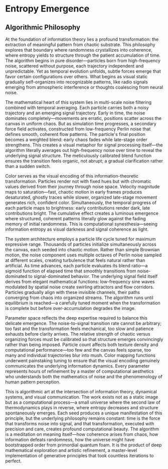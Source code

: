 # Entropy Emergence

## Algorithmic Philosophy

At the foundation of information theory lies a profound transformation: the extraction of meaningful pattern from chaotic substrate. This philosophy explores that boundary where randomness crystallizes into coherence, where entropy yields to structure through the patient accumulation of time. The algorithm begins in pure disorder—particles born from high-frequency noise, scattered without purpose, each trajectory independent and unpredictable. Yet as temporal evolution unfolds, subtle forces emerge that favor certain configurations over others. What begins as visual static gradually self-organizes into recognizable patterns, like radio signals emerging from atmospheric interference or thoughts coalescing from neural noise.

The mathematical heart of this system lies in multi-scale noise filtering combined with temporal averaging. Each particle carries both a noisy trajectory and an emerging signal trajectory. Early in time, the noise dominates completely—movements are erratic, positions scatter across the canvas in uniform chaos. But as simulation time progresses, a secondary force field activates, constructed from low-frequency Perlin noise that defines smooth, coherent flow patterns. The particle's final position becomes a weighted blend: early chaos fades while late-stage order strengthens. This creates a visual metaphor for signal processing itself—the algorithm literally averages out high-frequency noise over time to reveal the underlying signal structure. The meticulously calibrated blend function ensures the transition feels organic, not abrupt; a gradual clarification rather than a sudden switch.

Color serves as the visual encoding of this information-theoretic transformation. Particles render not with fixed hues but with chromatic values derived from their journey through noise space. Velocity magnitude maps to saturation—fast, chaotic motion in early frames produces desaturated, ghostly traces while slower, organized late-stage movement generates rich, confident color. Simultaneously, the temporal progress of each particle maps to brightness: early contributions render dark, late contributions bright. The cumulative effect creates a luminous emergence where structured, coherent patterns literally glow against the fading memory of initial randomness. This is computational synesthesia—seeing information entropy as visual darkness and signal coherence as light.

The system architecture employs a particle life cycle tuned for maximum expressive range. Thousands of particles initialize simultaneously across the canvas, each seeded into chaotic motion. Rather than simple Brownian motion, the noise component uses multiple octaves of Perlin noise sampled at different scales, creating turbulence that feels natural rather than artificial. As time advances, each particle evaluates its blend ratio—a sigmoid function of elapsed time that smoothly transitions from noise-dominated to signal-dominated behavior. The underlying signal field itself derives from elegant mathematical functions: low-frequency sine waves modulated by spatial noise create swirling attractors and flow corridors. Particles gradually align with these invisible channels, their paths converging from chaos into organized streams. The algorithm runs until equilibrium is reached—a carefully tuned moment when the transformation is complete but before over-accumulation degrades the image.

Parameter space reflects the deep expertise required to balance this delicate emergence. The noise-to-signal transition rate cannot be arbitrary; too fast and the transformation feels mechanical, too slow and patience exhausts before clarity arrives. The relative strength of chaotic versus organizing forces must be calibrated so that structure emerges convincingly rather than being imposed. Particle count affects both texture density and computational performance—too few and the canvas feels sparse, too many and individual trajectories blur into mush. Color mapping functions underwent painstaking tuning to ensure that the visual encoding genuinely communicates the underlying information dynamics. Every parameter represents hours of refinement by a master of computational aesthetics who understands both the mathematics of noise and the phenomenology of human pattern perception.

This is algorithmic art at the intersection of information theory, dynamical systems, and visual communication. The work exists not as a static image but as a computational process—a small universe where the second law of thermodynamics plays in reverse, where entropy decreases and structure spontaneously emerges. Each seed produces a unique manifestation of this principle, but the underlying philosophy remains constant: time is the force that transforms noise into signal, and that transformation, executed with precision and care, creates profound computational beauty. The algorithm is a meditation on meaning itself—how coherence arises from chaos, how information defeats randomness, how the universe might have bootstrapped order from primordial quantum foam. It is the product of deep mathematical exploration and artistic refinement, a master-level implementation of generative principles that took countless iterations to perfect.
